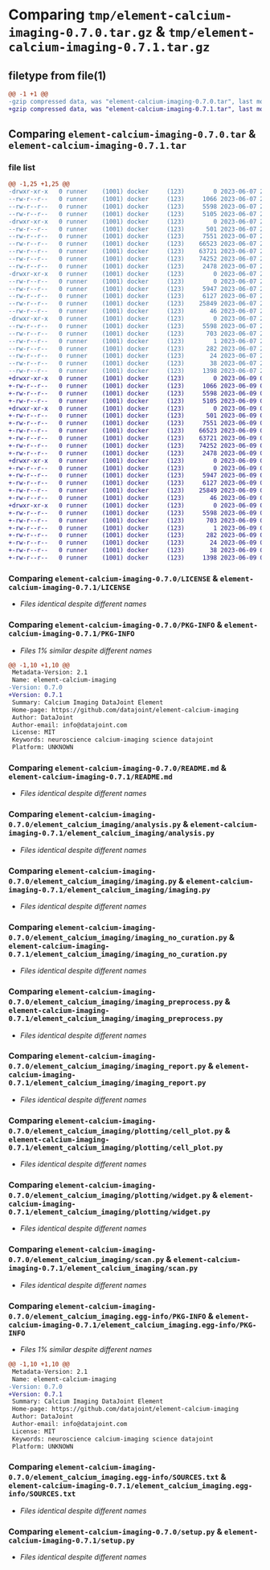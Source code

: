 # Comparing `tmp/element-calcium-imaging-0.7.0.tar.gz` & `tmp/element-calcium-imaging-0.7.1.tar.gz`

## filetype from file(1)

```diff
@@ -1 +1 @@
-gzip compressed data, was "element-calcium-imaging-0.7.0.tar", last modified: Wed Jun  7 21:19:40 2023, max compression
+gzip compressed data, was "element-calcium-imaging-0.7.1.tar", last modified: Fri Jun  9 00:39:18 2023, max compression
```

## Comparing `element-calcium-imaging-0.7.0.tar` & `element-calcium-imaging-0.7.1.tar`

### file list

```diff
@@ -1,25 +1,25 @@
-drwxr-xr-x   0 runner    (1001) docker     (123)        0 2023-06-07 21:19:40.122112 element-calcium-imaging-0.7.0/
--rw-r--r--   0 runner    (1001) docker     (123)     1066 2023-06-07 21:19:37.000000 element-calcium-imaging-0.7.0/LICENSE
--rw-r--r--   0 runner    (1001) docker     (123)     5598 2023-06-07 21:19:40.122112 element-calcium-imaging-0.7.0/PKG-INFO
--rw-r--r--   0 runner    (1001) docker     (123)     5105 2023-06-07 21:19:37.000000 element-calcium-imaging-0.7.0/README.md
-drwxr-xr-x   0 runner    (1001) docker     (123)        0 2023-06-07 21:19:40.122112 element-calcium-imaging-0.7.0/element_calcium_imaging/
--rw-r--r--   0 runner    (1001) docker     (123)      501 2023-06-07 21:19:37.000000 element-calcium-imaging-0.7.0/element_calcium_imaging/__init__.py
--rw-r--r--   0 runner    (1001) docker     (123)     7551 2023-06-07 21:19:37.000000 element-calcium-imaging-0.7.0/element_calcium_imaging/analysis.py
--rw-r--r--   0 runner    (1001) docker     (123)    66523 2023-06-07 21:19:37.000000 element-calcium-imaging-0.7.0/element_calcium_imaging/imaging.py
--rw-r--r--   0 runner    (1001) docker     (123)    63721 2023-06-07 21:19:37.000000 element-calcium-imaging-0.7.0/element_calcium_imaging/imaging_no_curation.py
--rw-r--r--   0 runner    (1001) docker     (123)    74252 2023-06-07 21:19:37.000000 element-calcium-imaging-0.7.0/element_calcium_imaging/imaging_preprocess.py
--rw-r--r--   0 runner    (1001) docker     (123)     2478 2023-06-07 21:19:37.000000 element-calcium-imaging-0.7.0/element_calcium_imaging/imaging_report.py
-drwxr-xr-x   0 runner    (1001) docker     (123)        0 2023-06-07 21:19:40.122112 element-calcium-imaging-0.7.0/element_calcium_imaging/plotting/
--rw-r--r--   0 runner    (1001) docker     (123)        0 2023-06-07 21:19:37.000000 element-calcium-imaging-0.7.0/element_calcium_imaging/plotting/__init__.py
--rw-r--r--   0 runner    (1001) docker     (123)     5947 2023-06-07 21:19:37.000000 element-calcium-imaging-0.7.0/element_calcium_imaging/plotting/cell_plot.py
--rw-r--r--   0 runner    (1001) docker     (123)     6127 2023-06-07 21:19:37.000000 element-calcium-imaging-0.7.0/element_calcium_imaging/plotting/widget.py
--rw-r--r--   0 runner    (1001) docker     (123)    25849 2023-06-07 21:19:37.000000 element-calcium-imaging-0.7.0/element_calcium_imaging/scan.py
--rw-r--r--   0 runner    (1001) docker     (123)       46 2023-06-07 21:19:37.000000 element-calcium-imaging-0.7.0/element_calcium_imaging/version.py
-drwxr-xr-x   0 runner    (1001) docker     (123)        0 2023-06-07 21:19:40.122112 element-calcium-imaging-0.7.0/element_calcium_imaging.egg-info/
--rw-r--r--   0 runner    (1001) docker     (123)     5598 2023-06-07 21:19:40.000000 element-calcium-imaging-0.7.0/element_calcium_imaging.egg-info/PKG-INFO
--rw-r--r--   0 runner    (1001) docker     (123)      703 2023-06-07 21:19:40.000000 element-calcium-imaging-0.7.0/element_calcium_imaging.egg-info/SOURCES.txt
--rw-r--r--   0 runner    (1001) docker     (123)        1 2023-06-07 21:19:40.000000 element-calcium-imaging-0.7.0/element_calcium_imaging.egg-info/dependency_links.txt
--rw-r--r--   0 runner    (1001) docker     (123)      282 2023-06-07 21:19:40.000000 element-calcium-imaging-0.7.0/element_calcium_imaging.egg-info/requires.txt
--rw-r--r--   0 runner    (1001) docker     (123)       24 2023-06-07 21:19:40.000000 element-calcium-imaging-0.7.0/element_calcium_imaging.egg-info/top_level.txt
--rw-r--r--   0 runner    (1001) docker     (123)       38 2023-06-07 21:19:40.122112 element-calcium-imaging-0.7.0/setup.cfg
--rw-r--r--   0 runner    (1001) docker     (123)     1398 2023-06-07 21:19:37.000000 element-calcium-imaging-0.7.0/setup.py
+drwxr-xr-x   0 runner    (1001) docker     (123)        0 2023-06-09 00:39:18.842384 element-calcium-imaging-0.7.1/
+-rw-r--r--   0 runner    (1001) docker     (123)     1066 2023-06-09 00:39:11.000000 element-calcium-imaging-0.7.1/LICENSE
+-rw-r--r--   0 runner    (1001) docker     (123)     5598 2023-06-09 00:39:18.842384 element-calcium-imaging-0.7.1/PKG-INFO
+-rw-r--r--   0 runner    (1001) docker     (123)     5105 2023-06-09 00:39:11.000000 element-calcium-imaging-0.7.1/README.md
+drwxr-xr-x   0 runner    (1001) docker     (123)        0 2023-06-09 00:39:18.838384 element-calcium-imaging-0.7.1/element_calcium_imaging/
+-rw-r--r--   0 runner    (1001) docker     (123)      501 2023-06-09 00:39:11.000000 element-calcium-imaging-0.7.1/element_calcium_imaging/__init__.py
+-rw-r--r--   0 runner    (1001) docker     (123)     7551 2023-06-09 00:39:11.000000 element-calcium-imaging-0.7.1/element_calcium_imaging/analysis.py
+-rw-r--r--   0 runner    (1001) docker     (123)    66523 2023-06-09 00:39:11.000000 element-calcium-imaging-0.7.1/element_calcium_imaging/imaging.py
+-rw-r--r--   0 runner    (1001) docker     (123)    63721 2023-06-09 00:39:11.000000 element-calcium-imaging-0.7.1/element_calcium_imaging/imaging_no_curation.py
+-rw-r--r--   0 runner    (1001) docker     (123)    74252 2023-06-09 00:39:11.000000 element-calcium-imaging-0.7.1/element_calcium_imaging/imaging_preprocess.py
+-rw-r--r--   0 runner    (1001) docker     (123)     2478 2023-06-09 00:39:11.000000 element-calcium-imaging-0.7.1/element_calcium_imaging/imaging_report.py
+drwxr-xr-x   0 runner    (1001) docker     (123)        0 2023-06-09 00:39:18.842384 element-calcium-imaging-0.7.1/element_calcium_imaging/plotting/
+-rw-r--r--   0 runner    (1001) docker     (123)        0 2023-06-09 00:39:11.000000 element-calcium-imaging-0.7.1/element_calcium_imaging/plotting/__init__.py
+-rw-r--r--   0 runner    (1001) docker     (123)     5947 2023-06-09 00:39:11.000000 element-calcium-imaging-0.7.1/element_calcium_imaging/plotting/cell_plot.py
+-rw-r--r--   0 runner    (1001) docker     (123)     6127 2023-06-09 00:39:11.000000 element-calcium-imaging-0.7.1/element_calcium_imaging/plotting/widget.py
+-rw-r--r--   0 runner    (1001) docker     (123)    25849 2023-06-09 00:39:11.000000 element-calcium-imaging-0.7.1/element_calcium_imaging/scan.py
+-rw-r--r--   0 runner    (1001) docker     (123)       46 2023-06-09 00:39:11.000000 element-calcium-imaging-0.7.1/element_calcium_imaging/version.py
+drwxr-xr-x   0 runner    (1001) docker     (123)        0 2023-06-09 00:39:18.842384 element-calcium-imaging-0.7.1/element_calcium_imaging.egg-info/
+-rw-r--r--   0 runner    (1001) docker     (123)     5598 2023-06-09 00:39:18.000000 element-calcium-imaging-0.7.1/element_calcium_imaging.egg-info/PKG-INFO
+-rw-r--r--   0 runner    (1001) docker     (123)      703 2023-06-09 00:39:18.000000 element-calcium-imaging-0.7.1/element_calcium_imaging.egg-info/SOURCES.txt
+-rw-r--r--   0 runner    (1001) docker     (123)        1 2023-06-09 00:39:18.000000 element-calcium-imaging-0.7.1/element_calcium_imaging.egg-info/dependency_links.txt
+-rw-r--r--   0 runner    (1001) docker     (123)      282 2023-06-09 00:39:18.000000 element-calcium-imaging-0.7.1/element_calcium_imaging.egg-info/requires.txt
+-rw-r--r--   0 runner    (1001) docker     (123)       24 2023-06-09 00:39:18.000000 element-calcium-imaging-0.7.1/element_calcium_imaging.egg-info/top_level.txt
+-rw-r--r--   0 runner    (1001) docker     (123)       38 2023-06-09 00:39:18.842384 element-calcium-imaging-0.7.1/setup.cfg
+-rw-r--r--   0 runner    (1001) docker     (123)     1398 2023-06-09 00:39:11.000000 element-calcium-imaging-0.7.1/setup.py
```

### Comparing `element-calcium-imaging-0.7.0/LICENSE` & `element-calcium-imaging-0.7.1/LICENSE`

 * *Files identical despite different names*

### Comparing `element-calcium-imaging-0.7.0/PKG-INFO` & `element-calcium-imaging-0.7.1/PKG-INFO`

 * *Files 1% similar despite different names*

```diff
@@ -1,10 +1,10 @@
 Metadata-Version: 2.1
 Name: element-calcium-imaging
-Version: 0.7.0
+Version: 0.7.1
 Summary: Calcium Imaging DataJoint Element
 Home-page: https://github.com/datajoint/element-calcium-imaging
 Author: DataJoint
 Author-email: info@datajoint.com
 License: MIT
 Keywords: neuroscience calcium-imaging science datajoint
 Platform: UNKNOWN
```

### Comparing `element-calcium-imaging-0.7.0/README.md` & `element-calcium-imaging-0.7.1/README.md`

 * *Files identical despite different names*

### Comparing `element-calcium-imaging-0.7.0/element_calcium_imaging/analysis.py` & `element-calcium-imaging-0.7.1/element_calcium_imaging/analysis.py`

 * *Files identical despite different names*

### Comparing `element-calcium-imaging-0.7.0/element_calcium_imaging/imaging.py` & `element-calcium-imaging-0.7.1/element_calcium_imaging/imaging.py`

 * *Files identical despite different names*

### Comparing `element-calcium-imaging-0.7.0/element_calcium_imaging/imaging_no_curation.py` & `element-calcium-imaging-0.7.1/element_calcium_imaging/imaging_no_curation.py`

 * *Files identical despite different names*

### Comparing `element-calcium-imaging-0.7.0/element_calcium_imaging/imaging_preprocess.py` & `element-calcium-imaging-0.7.1/element_calcium_imaging/imaging_preprocess.py`

 * *Files identical despite different names*

### Comparing `element-calcium-imaging-0.7.0/element_calcium_imaging/imaging_report.py` & `element-calcium-imaging-0.7.1/element_calcium_imaging/imaging_report.py`

 * *Files identical despite different names*

### Comparing `element-calcium-imaging-0.7.0/element_calcium_imaging/plotting/cell_plot.py` & `element-calcium-imaging-0.7.1/element_calcium_imaging/plotting/cell_plot.py`

 * *Files identical despite different names*

### Comparing `element-calcium-imaging-0.7.0/element_calcium_imaging/plotting/widget.py` & `element-calcium-imaging-0.7.1/element_calcium_imaging/plotting/widget.py`

 * *Files identical despite different names*

### Comparing `element-calcium-imaging-0.7.0/element_calcium_imaging/scan.py` & `element-calcium-imaging-0.7.1/element_calcium_imaging/scan.py`

 * *Files identical despite different names*

### Comparing `element-calcium-imaging-0.7.0/element_calcium_imaging.egg-info/PKG-INFO` & `element-calcium-imaging-0.7.1/element_calcium_imaging.egg-info/PKG-INFO`

 * *Files 1% similar despite different names*

```diff
@@ -1,10 +1,10 @@
 Metadata-Version: 2.1
 Name: element-calcium-imaging
-Version: 0.7.0
+Version: 0.7.1
 Summary: Calcium Imaging DataJoint Element
 Home-page: https://github.com/datajoint/element-calcium-imaging
 Author: DataJoint
 Author-email: info@datajoint.com
 License: MIT
 Keywords: neuroscience calcium-imaging science datajoint
 Platform: UNKNOWN
```

### Comparing `element-calcium-imaging-0.7.0/element_calcium_imaging.egg-info/SOURCES.txt` & `element-calcium-imaging-0.7.1/element_calcium_imaging.egg-info/SOURCES.txt`

 * *Files identical despite different names*

### Comparing `element-calcium-imaging-0.7.0/setup.py` & `element-calcium-imaging-0.7.1/setup.py`

 * *Files identical despite different names*

